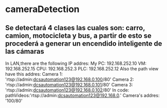 # cameraDetection
## Se detectará 4 clases las cuales son: carro, camion, motocicleta y bus, a partir de esto se procederá a generar un encendido inteligente de las cámaras
In LAN,there are the following IP addres:
    My PC: 192.168.252.10
    VM:    192.168.252.15
    CPU:   192.168.252.3
    PLC:   192.168.252.12
Also the path view have this addres:
    Camera 1: 'rtsp://admin:dcsautomation123@192.168.0.100/80'
    Camera 2: 'rtsp://admin:dcsautomation123@192.168.0.101/80'
    Camera 3: 'rtsp://admin:dcsautomation123@192.168.0.102/80'
In code:
    pathVideos:'rtsp://admin:dcsautomation123@192.168.0.'
    Camera's addres: '100/80'
